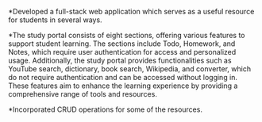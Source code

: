 *Developed a full-stack web application which serves as a useful resource for students in several ways.

*The study portal consists of eight sections, offering various features to support student learning. The sections include Todo, Homework, and Notes, which require user authentication for access and personalized usage. Additionally, the study portal provides functionalities such as YouTube search, dictionary, book search, Wikipedia, and converter, which do not require authentication and can be accessed without logging in. These features aim to enhance the learning experience by providing a comprehensive range of tools and resources.

*Incorporated CRUD operations for some of the resources.
